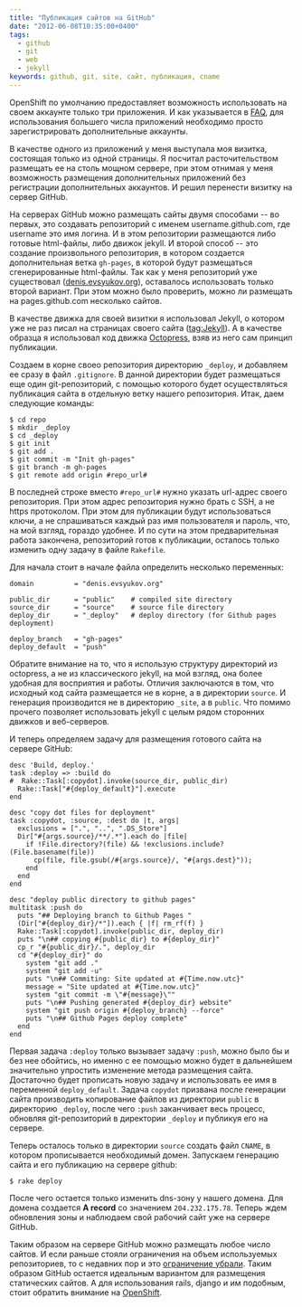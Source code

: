 ```yaml
---
title: "Публикация сайтов на GitHub"
date: "2012-06-08T10:35:00+0400"
tags:
  - github
  - git
  - web
  - jekyll
keywords: github, git, site, сайт, публикация, cname
---
```

OpenShift по умолчанию предоставляет возможность использовать на своем аккаунте только три приложения. И как указывается в [FAQ](https://openshift.redhat.com/community/faq#t2n39 "FAQs - OpenShift by Red Hat"), для использования большего числа приложений необходимо просто зарегистрировать дополнительные аккаунты.

В качестве одного из приложений у меня выступала моя визитка, состоящая только из одной страницы. Я посчитал расточительством размещать ее на столь мощном сервере, при этом отнимая у меня возможность размещения дополнительных приложений без регистрации дополнительных аккаунтов. И решил перенести визитку на сервер GitHub.

На серверах GitHub можно размещать сайты двумя способами -- во первых, это создавать репозиторий с именем username.github.com, где username это имя логина. И в этом репозитории размещаются либо готовые html-файлы, либо движок jekyll. И второй способ -- это создание произвольного репозитория, в котором создается дополнительная ветка `gh-pages`, в которой будут размещаться сгенерированные html-файлы. Так как у меня репозиторий уже существовал ([denis.evsyukov.org](https://github.com/Juev/denis.evsyukov.org)), оставалось использовать только второй вариант. При этом можно было проверить, можно ли размещать на pages.github.com несколько сайтов.

В качестве движка для своей визитки я использовал Jekyll, о котором уже не раз писал на страницах своего сайта ([tag:Jekyll](/tags/jekyll)). А в качестве образца я использовал код движка [Octopress](http://octopress.org/ "Octopress"), взяв из него сам принцип публикации.

Создаем в корне своео репозитория директорию `_deploy`, и добавляем ее сразу в файл `.gitignore`. В данной директории будет размещаться еще один git-репозиторий, с помощью которого будет осуществляться публикация сайта в отдельную ветку нашего репозитория. Итак, даем следующие команды:

    $ cd repo
    $ mkdir _deploy
    $ cd _deploy
    $ git init
    $ git add .
    $ git commit -m "Init gh-pages"
    $ git branch -m gh-pages
    $ git remote add origin #repo_url#

В последней строке вместо `#repo_url#` нужно указать url-адрес своего репозитория. При этом адрес репозитория нужно брать с SSH, а не https протоколом. При этом для публикации будут использоваться ключи, а не спрашиваться каждый раз имя пользователя и пароль, что, на мой взгляд, гораздо удобнее. И по сути на этом предварительная работа закончена, репозиторий готов к публикации, осталось только изменить одну задачу в файле `Rakefile`.

Для начала стоит в начале файла определить несколько переменных:

    domain          = "denis.evsyukov.org"

    public_dir      = "public"    # compiled site directory
    source_dir      = "source"    # source file directory
    deploy_dir      = "_deploy"   # deploy directory (for Github pages deployment)

    deploy_branch   = "gh-pages"
    deploy_default  = "push"

Обратите внимание на то, что я использую структуру директорий из octopress, а не из классического jekyll, на мой взгляд, она более удобная для восприятия и работы. Отличия заключаются в том, что исходный код сайта размещается не в корне, а в директории `source`. И генерация производится не в директорию `_site`, а в `public`. Что помимо прочего позволяет использовать jekyll с целым рядом сторонних движков и веб-серверов.

И теперь определяем задачу для размещения готового сайта на сервере GitHub:

    desc 'Build, deploy.'
    task :deploy => :build do
    #  Rake::Task[:copydot].invoke(source_dir, public_dir)
      Rake::Task["#{deploy_default}"].execute
    end

    desc "copy dot files for deployment"
    task :copydot, :source, :dest do |t, args|
      exclusions = [".", "..", ".DS_Store"]
      Dir["#{args.source}/**/.*"].each do |file|
        if !File.directory?(file) && !exclusions.include?(File.basename(file))
          cp(file, file.gsub(/#{args.source}/, "#{args.dest}"));
        end
      end
    end

    desc "deploy public directory to github pages"
    multitask :push do
      puts "## Deploying branch to Github Pages "
      (Dir["#{deploy_dir}/*"]).each { |f| rm_rf(f) }
      Rake::Task[:copydot].invoke(public_dir, deploy_dir)
      puts "\n## copying #{public_dir} to #{deploy_dir}"
      cp_r "#{public_dir}/.", deploy_dir
      cd "#{deploy_dir}" do
        system "git add ."
        system "git add -u"
        puts "\n## Commiting: Site updated at #{Time.now.utc}"
        message = "Site updated at #{Time.now.utc}"
        system "git commit -m \"#{message}\""
        puts "\n## Pushing generated #{deploy_dir} website"
        system "git push origin #{deploy_branch} --force"
        puts "\n## Github Pages deploy complete"
      end
    end

Первая задача `:deploy` только вызывает задачу `:push`, можно было бы и без нее обойтись, но именно с ее помощью можно будет в дальнейшем значительно упростить изменение метода размещения сайта. Достаточно будет прописать новую задачу и использовать ее имя в переменной `deploy_default`. Задача `copydot` призвана после генерации сайта производить копирование файлов из директории `public` в директорию `_deploy`, после чего `:push` заканчивает весь процесс, обновляя git-репозиторий в директории `_deploy` и публикуя его на сервере.

Теперь осталось только в директории `source` создать файл `CNAME`, в котором прописывается необходимый домен. Запускаем генерацию сайта и его публикацию на сервере github:

    $ rake deploy

После чего остается только изменить dns-зону у нашего домена. Для домена создается **A record** со значением `204.232.175.78`. Теперь ждем обновления зоны и наблюдаем свой рабочий сайт уже на сервере GitHub.

Таким образом на сервере GitHub можно размещать любое число сайтов. И если раньше стояли ограничения на объем используемых репозиториев, то с недавних пор и это [ограничение убрали](https://help.github.com/articles/what-is-my-disk-quota). Таким образом GitHub остается идеальным вариантом для размещения статических сайтов. А для использования rails, django и им подобным, стоит обратить внимание на [OpenShift](/2012/05/28/jekyll-in-openshift/ "Jekyll in OpenShift").
